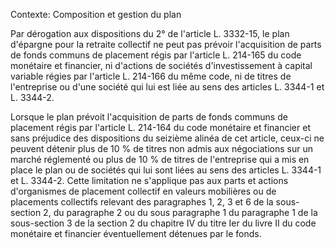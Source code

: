 Contexte: Composition et gestion du plan

Par dérogation aux dispositions du 2° de l'article L. 3332-15, le plan d'épargne pour la retraite collectif ne peut pas prévoir l'acquisition de parts de fonds communs de placement régis par l'article L. 214-165 du code monétaire et financier, ni d'actions de sociétés d'investissement à capital variable régies par l'article L. 214-166 du même code, ni de titres de l'entreprise ou d'une société qui lui est liée au sens des articles L. 3344-1 et L. 3344-2.

Lorsque le plan prévoit l'acquisition de parts de fonds communs de placement régis par l'article L. 214-164 du code monétaire et financier et sans préjudice des dispositions du seizième alinéa de cet article, ceux-ci ne peuvent détenir plus de 10 % de titres non admis aux négociations sur un marché réglementé ou plus de 10 % de titres de l'entreprise qui a mis en place le plan ou de sociétés qui lui sont liées au sens des articles L. 3344-1 et L. 3344-2. Cette limitation ne s'applique pas aux parts et actions d'organismes de placement collectif en valeurs mobilières ou de placements collectifs relevant des paragraphes 1, 2, 3 et 6 de la sous-section 2, du paragraphe 2 ou du sous paragraphe 1 du paragraphe 1 de la sous-section 3 de la section 2 du chapitre IV du titre Ier du livre II du code monétaire et financier éventuellement détenues par le fonds.